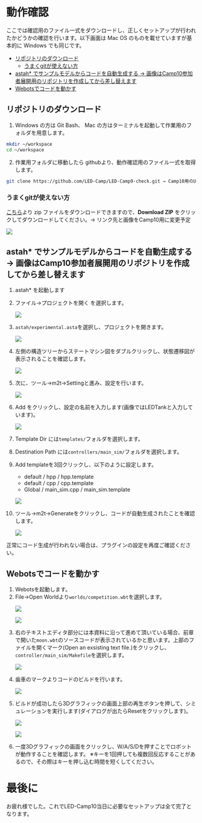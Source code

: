 # 動作確認 <!-- omit in toc -->
ここでは確認用のファイル一式をダウンロードし、正しくセットアップが行われたかどうかの確認を行います。以下画面は Mac OS のものを載せていますが基本的に Windows でも同じです。

- [リポジトリのダウンロード](#リポジトリのダウンロード)
  - [うまくgitが使えない方](#うまくgitが使えない方)
- [astah\* でサンプルモデルからコードを自動生成する → 画像はCamp10参加者展開用のリポジトリを作成してから差し替えます](#astah-でサンプルモデルからコードを自動生成する--画像はcamp10参加者展開用のリポジトリを作成してから差し替えます)
- [Webotsでコードを動かす](#webotsでコードを動かす)

##  リポジトリのダウンロード
1. Windows の方は Git Bash、 Mac の方はターミナルを起動して作業用のフォルダを用意します。

```sh
mkdir ~/workspace
cd ~/workspace
```

2. 作業用フォルダに移動したら githubより、動作確認用のファイル一式を取得します。

```sh
git clone https://github.com/LED-Camp/LED-Camp9-check.git → Camp10用のURLに変更予定 
```
### うまくgitが使えない方
<a href="https://github.com/LED-Camp/LED-Camp9-check" target="_blank" rel="noopener noreferrer">こちら</a>より zip ファイルをダウンロードできますので、**Download ZIP** をクリックしてダウンロードしてください。→ リンク先と画像をCamp10用に変更予定
<p><img src="./imgs/download_zip.png"/></p>

## astah\* でサンプルモデルからコードを自動生成する → 画像はCamp10参加者展開用のリポジトリを作成してから差し替えます
1. astah\* を起動します
2. ファイル->プロジェクトを開く を選択します。
    <p><img src="./imgs/open_project.png"/></p>
3. `astah/experimental.asta`を選択し、プロジェクトを開きます。
    <p><img src="./imgs/choose_astah_file.png"/></p>
4. 左側の構造ツリーからステートマシン図をダブルクリックし、状態遷移図が表示されることを確認します。
    <p><img src="./imgs/click_state_machine.png"/></p>
5. 次に、ツール->m2t->Settingと進み、設定を行います。
   <p><img src="./imgs/choose_m2t_setting.png"/></p>
6. Add をクリックし、設定の名前を入力します(画像ではLEDTankと入力しています)。
    <p><img src="./imgs/m2t_setting_window.png"/></p>
7. Template Dir には`templates/`フォルダを選択します。
8. Destination Path には`controllers/main_sim/`フォルダを選択します。
9. Add templateを3回クリックし、以下のように設定します。
    - default / hpp / hpp.template
    - default / cpp / cpp.template
    - Global / main_sim.cpp / main_sim.template
    <p><img src="./imgs/configuration.png"/></p>

10. ツール->m2t->Generateをクリックし、コードが自動生成されたことを確認します。
    <p><img src="./imgs/code_generated.png"/></p>

正常にコード生成が行われない場合は、プラグインの設定を再度ご確認ください。

## Webotsでコードを動かす
1. Webotsを起動します。
2. File->Open Worldより`worlds/competition.wbt`を選択します。
    <p><img src="./imgs/open_world.png"/></p>
    <p><img src="./imgs/choose_world.png"/></p>
3. 右のテキストエディタ部分には本資料に沿って進めて頂いている場合、前章で開いた`moon.wbt`のソースコードが表示されているかと思います。上部のファイルを開くマーク(Open an exsisting text file.)をクリックし、`controller/main_sim/Makefile`を選択します。
    <p><img src="./imgs/open_an_existing_text_file.png"/></p>
4. 歯車のマークよりコードのビルドを行います。
    <p><img src="./imgs/build.png"/></p>
5. ビルドが成功したら3Dグラフィックの画面上部の再生ボタンを押して、シミュレーションを実行します(ダイアログが出たらResetをクリックします)。
    <p><img src="./imgs/reset.png"/></p>
    <p><img src="./imgs/run_simuration.png"/></p>
6. 一度3Dグラフィックの画面をクリックし、W/A/S/Dを押すことでロボットが動作することを確認します。
    ※キーを1回押しても複数回反応することがあるので、その際はキーを押し込む時間を短くしてください。

# 最後に <!-- omit in toc -->
お疲れ様でした。これでLED-Camp10当日に必要なセットアップは全て完了となります。
